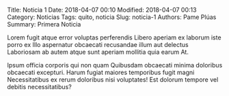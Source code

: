 Title: Noticia 1
Date: 2018-04-07 00:10
Modified: 2018-04-07 00:13
Category: Noticias
Tags: quito, noticia
Slug: noticia-1
Authors: Pame Plúas
Summary: Primera Noticia

Lorem fugit atque error voluptas perferendis Libero aperiam ex laborum iste porro ex Illo aspernatur obcaecati recusandae illum aut delectus Laboriosam ab autem atque sunt aperiam mollitia quia earum At.

Ipsum officia corporis qui non quam Quibusdam obcaecati minima doloribus obcaecati excepturi. Harum fugiat maiores temporibus fugit magni Necessitatibus ex rerum doloribus nisi voluptates! Est dolorum tempore vel debitis necessitatibus?
